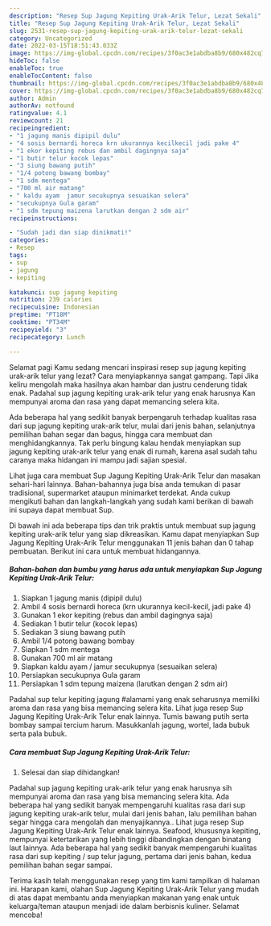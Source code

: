 ```yaml
---
description: "Resep Sup Jagung Kepiting Urak-Arik Telur, Lezat Sekali"
title: "Resep Sup Jagung Kepiting Urak-Arik Telur, Lezat Sekali"
slug: 2531-resep-sup-jagung-kepiting-urak-arik-telur-lezat-sekali
category: Uncategorized
date: 2022-03-15T18:51:43.033Z
image: https://img-global.cpcdn.com/recipes/3f0ac3e1abdba8b9/680x482cq70/sup-jagung-kepiting-urak-arik-telur-foto-resep-utama.jpg
hideToc: false
enableToc: true
enableTocContent: false
thumbnail: https://img-global.cpcdn.com/recipes/3f0ac3e1abdba8b9/680x482cq70/sup-jagung-kepiting-urak-arik-telur-foto-resep-utama.jpg
cover: https://img-global.cpcdn.com/recipes/3f0ac3e1abdba8b9/680x482cq70/sup-jagung-kepiting-urak-arik-telur-foto-resep-utama.jpg
author: Admin
authorAv: notfound
ratingvalue: 4.1
reviewcount: 21
recipeingredient:
- "1 jagung manis dipipil dulu"
- "4 sosis bernardi horeca krn ukurannya kecilkecil jadi pake 4"
- "1 ekor kepiting rebus dan ambil dagingnya saja"
- "1 butir telur kocok lepas"
- "3 siung bawang putih"
- "1/4 potong bawang bombay"
- "1 sdm mentega"
- "700 ml air matang"
- " kaldu ayam  jamur secukupnya sesuaikan selera"
- "secukupnya Gula garam"
- "1 sdm tepung maizena larutkan dengan 2 sdm air"
recipeinstructions:

- "Sudah jadi dan siap dinikmati!"
categories:
- Resep
tags:
- sup
- jagung
- kepiting

katakunci: sup jagung kepiting 
nutrition: 239 calories
recipecuisine: Indonesian
preptime: "PT18M"
cooktime: "PT34M"
recipeyield: "3"
recipecategory: Lunch

---
```



Selamat pagi Kamu sedang mencari inspirasi resep sup jagung kepiting urak-arik telur yang lezat? Cara menyiapkannya sangat gampang. Tapi Jika keliru mengolah maka hasilnya akan hambar dan justru cenderung tidak enak. Padahal sup jagung kepiting urak-arik telur yang enak harusnya Kan mempunyai aroma dan rasa yang dapat memancing selera kita.


Ada beberapa hal yang sedikit banyak berpengaruh terhadap kualitas rasa dari sup jagung kepiting urak-arik telur, mulai dari jenis bahan, selanjutnya pemilihan bahan segar dan bagus, hingga cara membuat dan menghidangkannya. Tak perlu bingung kalau hendak menyiapkan sup jagung kepiting urak-arik telur yang enak di rumah, karena asal sudah tahu caranya maka hidangan ini mampu jadi sajian spesial.

Lihat juga cara membuat Sup Jagung Kepiting Urak-Arik Telur dan masakan sehari-hari lainnya. Bahan-bahannya juga bisa anda temukan di pasar tradisional, supermarket ataupun minimarket terdekat. Anda cukup mengikuti bahan dan langkah-langkah yang sudah kami berikan di bawah ini supaya dapat membuat Sup.


Di bawah ini ada beberapa tips dan trik praktis untuk membuat sup jagung kepiting urak-arik telur yang siap dikreasikan. Kamu dapat menyiapkan Sup Jagung Kepiting Urak-Arik Telur menggunakan 11 jenis bahan dan 0 tahap pembuatan. Berikut ini cara untuk membuat hidangannya.

<!--inarticleads1-->

##### Bahan-bahan dan bumbu yang harus ada untuk menyiapkan Sup Jagung Kepiting Urak-Arik Telur:

1. Siapkan 1 jagung manis (dipipil dulu)
1. Ambil 4 sosis bernardi horeca (krn ukurannya kecil-kecil, jadi pake 4)
1. Gunakan 1 ekor kepiting (rebus dan ambil dagingnya saja)
1. Sediakan 1 butir telur (kocok lepas)
1. Sediakan 3 siung bawang putih
1. Ambil 1/4 potong bawang bombay
1. Siapkan 1 sdm mentega
1. Gunakan 700 ml air matang
1. Siapkan  kaldu ayam / jamur secukupnya (sesuaikan selera)
1. Persiapkan secukupnya Gula garam
1. Persiapkan 1 sdm tepung maizena (larutkan dengan 2 sdm air)


Padahal sup telur kepiting jagung #alamami yang enak seharusnya memiliki aroma dan rasa yang bisa memancing selera kita. Lihat juga resep Sup Jagung Kepiting Urak-Arik Telur enak lainnya. Tumis bawang putih serta bombay sampai tercium harum. Masukkanlah jagung, wortel, lada bubuk serta pala bubuk. 

<!--inarticleads2-->

##### Cara membuat Sup Jagung Kepiting Urak-Arik Telur:


1. Selesai dan siap dihidangkan!

Padahal sup jagung kepiting urak-arik telur yang enak harusnya sih mempunyai aroma dan rasa yang bisa memancing selera kita. Ada beberapa hal yang sedikit banyak mempengaruhi kualitas rasa dari sup jagung kepiting urak-arik telur, mulai dari jenis bahan, lalu pemilihan bahan segar hingga cara mengolah dan menyajikannya.. Lihat juga resep Sup Jagung Kepiting Urak-Arik Telur enak lainnya. Seafood, khususnya kepiting, mempunyai ketertarikan yang lebih tinggi dibandingkan dengan binatang laut lainnya. Ada beberapa hal yang sedikit banyak mempengaruhi kualitas rasa dari sup kepiting / sup telur jagung, pertama dari jenis bahan, kedua pemilihan bahan segar sampai. 

Terima kasih telah menggunakan resep yang tim kami tampilkan di halaman ini. Harapan kami, olahan Sup Jagung Kepiting Urak-Arik Telur yang mudah di atas dapat membantu anda menyiapkan makanan yang enak untuk keluarga/teman ataupun menjadi ide dalam berbisnis kuliner. Selamat mencoba!
